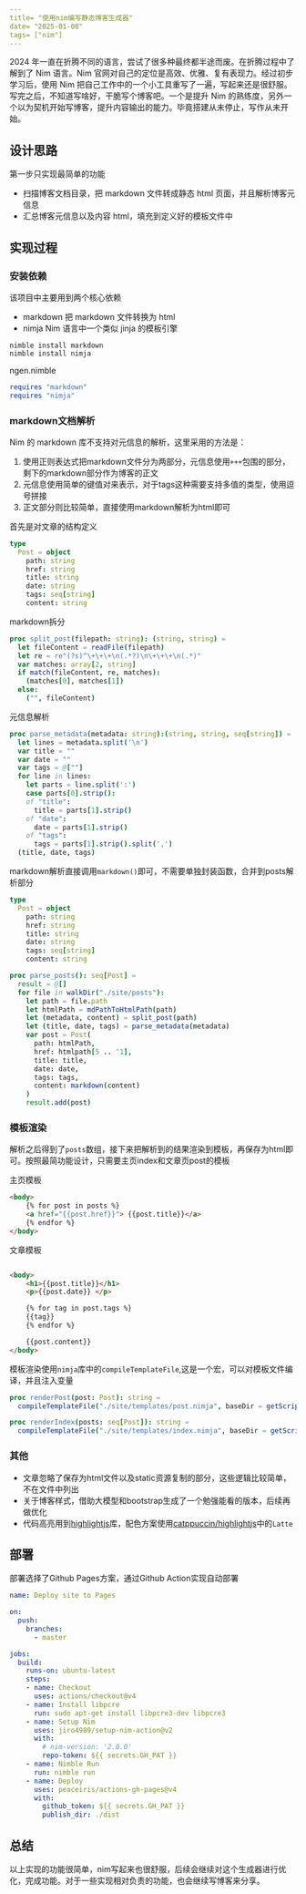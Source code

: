 ```yaml
---
title= "使用nim编写静态博客生成器"
date= "2025-01-08"
tags= ["nim"]
---
```


2024 年一直在折腾不同的语言，尝试了很多种最终都半途而废。在折腾过程中了解到了 Nim 语言。Nim 官网对自己的定位是高效、优雅、复有表现力。经过初步学习后，使用 Nim 把自己工作中的一个小工具重写了一遍，写起来还是很舒服。写完之后，不知道写啥好，干脆写个博客吧。一个是提升 Nim 的熟练度，另外一个以为契机开始写博客，提升内容输出的能力。毕竟搭建从未停止，写作从未开始。

## 设计思路

第一步只实现最简单的功能

- 扫描博客文档目录，把 markdown 文件转成静态 html 页面，并且解析博客元信息
- 汇总博客元信息以及内容 html，填充到定义好的模板文件中

## 实现过程

### 安装依赖

该项目中主要用到两个核心依赖

- markdown 把 markdown 文件转换为 html
- nimja Nim 语言中一个类似 jinja 的模板引擎

```shell
nimble install markdown
nimble install nimja
```

ngen.nimble
```nim
requires "markdown"
requires "nimja"
```

### markdown文档解析

Nim 的 markdown 库不支持对元信息的解析，这里采用的方法是：
1. 使用正则表达式把markdown文件分为两部分，元信息使用`+++`包围的部分，剩下的markdown部分作为博客的正文
2. 元信息使用简单的键值对来表示，对于tags这种需要支持多值的类型，使用逗号拼接
3. 正文部分则比较简单，直接使用markdown解析为html即可

首先是对文章的结构定义
```nim
type
  Post = object
    path: string
    href: string
    title: string
    date: string
    tags: seq[string]
    content: string
```

markdown拆分
```nim
proc split_post(filepath: string): (string, string) =
  let fileContent = readFile(filepath)
  let re = re"(?s)^\+\+\+\n(.*?)\n\+\+\+\n(.*)"
  var matches: array[2, string]
  if match(fileContent, re, matches):
    (matches[0], matches[1])
  else:
    ("", fileContent)
```

元信息解析
```nim
proc parse_metadata(metadata: string):(string, string, seq[string]) = 
  let lines = metadata.split('\n')
  var title = ""
  var date = ""
  var tags = @[""]
  for line in lines:
    let parts = line.split(':')
    case parts[0].strip():
    of "title":
      title = parts[1].strip()
    of "date":
      date = parts[1].strip()
    of "tags":
      tags = parts[1].strip().split(',')
  (title, date, tags)
```


markdown解析直接调用`markdown()`即可，不需要单独封装函数，合并到posts解析部分
```nim
type
  Post = object
    path: string
    href: string
    title: string
    date: string
    tags: seq[string]
    content: string

proc parse_posts(): seq[Post] = 
  result = @[]
  for file in walkDir("./site/posts"):
    let path = file.path
    let htmlPath = mdPathToHtmlPath(path)
    let (metadata, content) = split_post(path)
    let (title, date, tags) = parse_metadata(metadata)
    var post = Post(
      path: htmlPath,
      href: htmlpath[5 .. ^1],
      title: title,
      date: date,
      tags: tags,
      content: markdown(content)
    )
    result.add(post)
```


### 模板渲染
解析之后得到了`posts`数组，接下来把解析到的结果渲染到模板，再保存为html即可。按照最简功能设计，只需要主页index和文章页post的模板

主页模板
```html
<body>
    {% for post in posts %}
    <a href="{{post.href}}"> {{post.title}}</a>
    {% endfor %}
</body>
```
文章模板
```html

<body>
    <h1>{{post.title}}</h1>
    <p>{{post.date}} </p>

    {% for tag in post.tags %}
    {{tag}} 
    {% endfor %}

    {{post.content}}
</body>
```

模板渲染使用`nimja`库中的`compileTemplateFile`,这是一个宏，可以对模板文件编译，并且注入变量
```nim
proc renderPost(post: Post): string =
  compileTemplateFile("./site/templates/post.nimja", baseDir = getScriptDir() / ".." )

proc renderIndex(posts: seq[Post]): string =
  compileTemplateFile("./site/templates/index.nimja", baseDir = getScriptDir() / ".." )
```

### 其他
- 文章忽略了保存为html文件以及static资源复制的部分，这些逻辑比较简单，不在文件中列出
- 关于博客样式，借助大模型和bootstrap生成了一个勉强能看的版本，后续再做优化
- 代码高亮用到[highlightjs](https://highlightjs.org/)库，配色方案使用[catppuccin/highlightjs](https://github.com/catppuccin/highlightjs)中的`Latte`

## 部署
部署选择了Github Pages方案，通过Github Action实现自动部署
```yaml
name: Deploy site to Pages

on:
  push:
    branches:
      - master

jobs:
  build:
    runs-on: ubuntu-latest
    steps:
    - name: Checkout
      uses: actions/checkout@v4
    - name: Install libpcre
      run: sudo apt-get install libpcre3-dev libpcre3
    - name: Setup Nim
      uses: jiro4989/setup-nim-action@v2
      with:
        # nim-version: '2.0.0'
        repo-token: ${{ secrets.GH_PAT }}
    - name: Nimble Run
      run: nimble run
    - name: Deploy
      uses: peaceiris/actions-gh-pages@v4
      with:
        github_token: ${{ secrets.GH_PAT }}
        publish_dir: ./dist
```


## 总结
以上实现的功能很简单，nim写起来也很舒服，后续会继续对这个生成器进行优化，完成功能。对于一些实现相对负责的功能，也会继续写博客来分享。